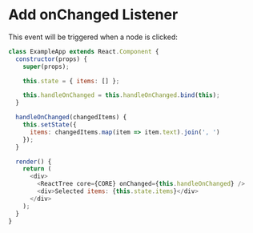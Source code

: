 # Add onChanged Listener

This event will be triggered when a node is clicked:

```js
class ExampleApp extends React.Component {
  constructor(props) {
    super(props);

    this.state = { items: [] };

    this.handleOnChanged = this.handleOnChanged.bind(this);
  }

  handleOnChanged(changedItems) {
    this.setState({
      items: changedItems.map(item => item.text).join(', ')
    });
  }

  render() {
    return (
      <div>
        <ReactTree core={CORE} onChanged={this.handleOnChanged} />
        <div>Selected items: {this.state.items}</div>
      </div>
    );
  }
}
```

